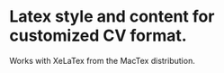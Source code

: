 # Latex style and content for customized CV format.

Works with XeLaTex from the MacTex distribution.
